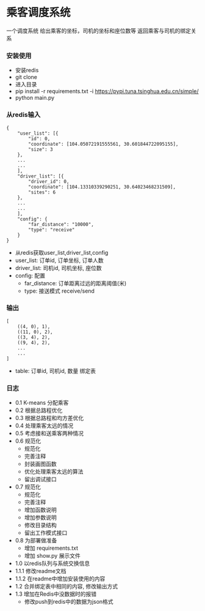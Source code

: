 # 乘客调度系统

一个调度系统
给出乘客的坐标，司机的坐标和座位数等
返回乘客与司机的绑定关系

### 安装使用
- 安装redis
- git clone
- 进入目录
- pip install -r requirements.txt -i https://pypi.tuna.tsinghua.edu.cn/simple/
- python main.py

### 从redis输入
```
{
	"user_list": [{
		"id": 0,
		"coordinate": [104.05072191555561, 30.601844722095155],
		"size": 3
	},
    ...
    ...
    ],
	"driver_list": [{
		"driver_id": 0,
		"coordinate": [104.13310339290251, 30.64023468231509],
		"sites": 6
	},
    ...
    ...
    ],
	"config": {
		"far_distance": "10000",
		"type": "receive"
	}
}
```

- 从redis获取user_list,driver_list,config
- user_list: 订单id, 订单坐标, 订单人数
- driver_list: 司机id, 司机坐标, 座位数
- config: 配置
    - far_distance: 订单距离过远的距离阈值(米)
    - type: 接送模式 receive/send

### 输出
```
[
	((4, 0), 1),
    ((11, 0), 2),
    ((3, 4), 2),
    ((9, 4), 2),
    ...
    ...
]
```

- table: 订单id, 司机id, 数量   绑定表

### 日志

- 0.1 K-means 分配乘客
- 0.2 根据总路程优化
- 0.3 根据总路程和均方差优化
- 0.4 处理乘客太远的情况
- 0.5 考虑接和送乘客两种情况
- 0.6 规范化
    - 规范化
    - 完善注释
    - 封装画图函数
    - 优化处理乘客太远的算法
    - 留出调试接口
- 0.7 规范化
    - 规范化
    - 完善注释
    - 增加函数说明
    - 增加参数说明
    - 修改目录结构
    - 留出工作模式接口
- 0.8 为部署做准备
    - 增加 requirements.txt
    - 增加 show.py 展示文件
- 1.0 以redis队列与系统交换信息
- 1.1.1 修改readme文档
- 1.1.2 在readme中增加安装使用的内容
- 1.2 合并绑定表中相同的内容, 修改输出方式
- 1.3 增加在Redis中没数据时的报错
    - 修改push到redis中的数据为json格式